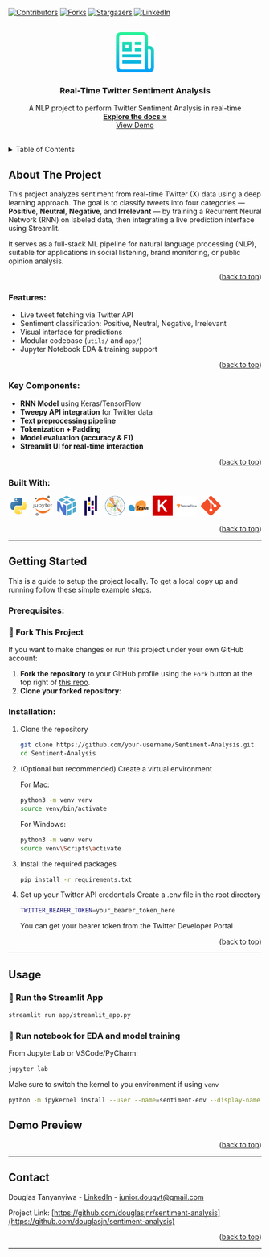 <a id="readme-top"></a>

[![Contributors][contributors-shield]][contributors-url]
[![Forks][forks-shield]][forks-url]
[![Stargazers][stars-shield]][stars-url]
[![LinkedIn][linkedin-shield]][linkedin-url]

<!-- PROJECT LOGO -->
<br />
<div align="center">
  <a href="https://github.com/douglasjnr/sentiment-analysis">
    <img src="images/logo.png" alt="Logo" width="80" height="80">
  </a>

  <h3 align="center">Real-Time Twitter Sentiment Analysis</h3>

  <p align="center">
    A NLP project to perform Twitter Sentiment Analysis in real-time
    <br />
    <a href="https://github.com/douglasjnr/sentiment-analysis"><strong>Explore the docs »</strong></a>
    <br />
    <a href="#demo-preview">View Demo</a>
  </p>
</div>

<br />

<!-- TABLE OF CONTENTS -->
<details>
  <summary>Table of Contents</summary>
  <ol>
    <li>
      <a href="#about-the-project">About The Project</a>
      <ul>
        <li><a href="#features">Features</a></li>
        <li><a href="#key-components">Key Components</a></li>
        <li><a href="#built-with">Built With</a></li>
      </ul>
    </li>
    <li>
      <a href="#getting-started">Getting Started</a>
      <ul>
        <li><a href="#prerequisites">Prerequisites</a></li>
        <li><a href="#installation">Installation</a></li>
      </ul>
    </li>
    <li>
      <a href="#usage">Usage</a>
      <ul>
        <li><a href="#demo-preview">Demo Preview</a></li>
      </ul>
    </li>
    <li><a href="#contact">Contact</a></li>
  </ol>
</details>


<!-- ABOUT THE PROJECT -->
## About The Project

This project analyzes sentiment from real-time Twitter (X) data using a deep learning approach. 
The goal is to classify tweets into four categories — **Positive**, **Neutral**, **Negative**, and **Irrelevant** — by training a Recurrent Neural Network (RNN) on labeled data, 
then integrating a live prediction interface using Streamlit.

It serves as a full-stack ML pipeline for natural language processing (NLP), suitable for applications in social listening, brand monitoring, or public opinion analysis.

<p align="right">(<a href="#readme-top">back to top</a>)</p>


### Features:

* Live tweet fetching via Twitter API
* Sentiment classification: Positive, Neutral, Negative, Irrelevant
* Visual interface for predictions
* Modular codebase (`utils/` and `app/`)
* Jupyter Notebook EDA & training support

<p align="right">(<a href="#readme-top">back to top</a>)</p>

### Key Components:

* **RNN Model** using Keras/TensorFlow
* **Tweepy API integration** for Twitter data
* **Text preprocessing pipeline**
* **Tokenization + Padding**
* **Model evaluation (accuracy & F1)**
* **Streamlit UI for real-time interaction**

<p align="right">(<a href="#readme-top">back to top</a>)</p>

### Built With:

<img src="https://github.com/devicons/devicon/blob/master/icons/python/python-original.svg" title="Python" alt="Python" width="40" height="40"/>&nbsp;
<img src="https://github.com/devicons/devicon/blob/master/icons/jupyter/jupyter-original-wordmark.svg" title="Jupyter" alt="Jupyter" width="40" height="40"/>&nbsp;
<img src="https://github.com/devicons/devicon/blob/master/icons/numpy/numpy-original.svg" title="NumPy" alt="NumPy" width="40" height="40"/>&nbsp;
<img src="https://github.com/devicons/devicon/blob/master/icons/pandas/pandas-original.svg" title="Pandas" alt="Pandas" width="40" height="40"/>&nbsp;
<img src="https://github.com/devicons/devicon/blob/master/icons/matplotlib/matplotlib-original.svg" title="matplotlib" alt="matplotlib" width="40" height="40"/>&nbsp;
<img src="https://github.com/devicons/devicon/blob/master/icons/scikitlearn/scikitlearn-original.svg" title="Scikitlearn" alt="Scikitlearn" width="40" height="40"/>&nbsp;
<img src="https://github.com/devicons/devicon/blob/master/icons/keras/keras-original.svg" title="Keras" alt="Kera" width="40" height="40"/>&nbsp;
<img src="https://github.com/devicons/devicon/blob/master/icons/tensorflow/tensorflow-original-wordmark.svg" title="tensorflow" alt="tensorflow" width="40" height="40"/>&nbsp;
<img src="https://github.com/devicons/devicon/blob/master/icons/git/git-original.svg" title="Git" alt="Git" width="40" height="40"/>&nbsp;

<p align="right">(<a href="#readme-top">back to top</a>)</p>


---

<!-- GETTING STARTED -->
## Getting Started

This is a guide to setup the project locally.
To get a local copy up and running follow these simple example steps.

### Prerequisites:

### 🔁 Fork This Project

If you want to make changes or run this project under your own GitHub account:

1. **Fork the repository** to your GitHub profile using the `Fork` button at the top right of [this repo](https://github.com/douglasjnr/sentiment-analysis).
2. **Clone your forked repository**:

### Installation:

1. Clone the repository
   ```sh
   git clone https://github.com/your-username/Sentiment-Analysis.git
   cd Sentiment-Analysis
   ```
2. (Optional but recommended) Create a virtual environment

   For Mac:
   ```sh
   python3 -m venv venv
   source venv/bin/activate
   ```
   For Windows:
   ```sh
   python3 -m venv venv
   source venv\Scripts\activate
   ```
4. Install the required packages 
   ```sh
   pip install -r requirements.txt
   ```
5. Set up your Twitter API credentials
   Create a .env file in the root directory
   ```sh
   TWITTER_BEARER_TOKEN=your_bearer_token_here
   ```
   You can get your bearer token from the Twitter Developer Portal
   
<p align="right">(<a href="#readme-top">back to top</a>)</p>


---


<!-- USAGE EXAMPLES -->
## Usage

### :test_tube: Run the Streamlit App
```sh
streamlit run app/streamlit_app.py
```
### :notebook: Run notebook for EDA and model training
From JupyterLab or VSCode/PyCharm:
```sh
jupyter lab
```
Make sure to switch the kernel to you environment if using `venv`
```sh
python -m ipykernel install --user --name=sentiment-env --display-name "Python (sentiment-env)"
```

## Demo Preview
<p align="right">(<a href="#readme-top">back to top</a>)</p>

---

<!-- CONTACT -->
## Contact

Douglas Tanyanyiwa - [LinkedIn](https://linkedin.in/douglas-junior-tanyanyiwa) - [junior.dougyt@gmail.com](mailto:junior.dougyt@gmail.com)

Project Link: [https://github.com/douglasjnr/sentiment-analysis](https://github.com/douglasjn/sentiment-analysis)

<p align="right">(<a href="#readme-top">back to top</a>)</p>

---



<!-- MARKDOWN LINKS & IMAGES -->
<!-- https://www.markdownguide.org/basic-syntax/#reference-style-links -->
[contributors-shield]: https://img.shields.io/github/contributors/douglasjnr/sentiment-analysis.svg?style=for-the-badge
[contributors-url]: https://github.com/douglasjnr/sentiment-analysis/graphs/contributors
[forks-shield]: https://img.shields.io/github/forks/douglasjnr/sentiment-analysis.svg?style=for-the-badge
[forks-url]: https://github.com/douglasjnr/sentiment-analysis/network/members
[stars-shield]: https://img.shields.io/github/stars/douglasjnr/sentiment-analysis.svg?style=for-the-badge
[stars-url]: https://github.com/douglasjnr/sentiment-analysis/stargazers
[linkedin-shield]: https://img.shields.io/badge/-LinkedIn-black.svg?style=for-the-badge&logo=linkedin&colorB=555
[linkedin-url]: https://linkedin.com/in/douglas-junior-tanyanyiwa
